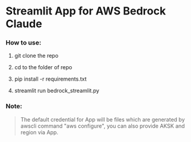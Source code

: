 # Streamlit App for AWS Bedrock Claude  

### How to use:  
1. git clone the repo  

2. cd to the folder of repo  

3. pip install -r requirements.txt  

4. streamlit run bedrock_streamlit.py  

### Note:  
> The default credential for App will be files which are generated by awscli command "aws configure", you can also provide AKSK and region via App.

